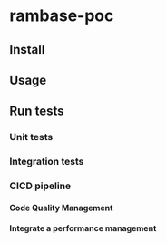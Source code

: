 # rambase-poc

## Install

## Usage

## Run tests

### Unit tests

### Integration tests

### CICD pipeline

#### Code Quality Management

#### Integrate a performance management

